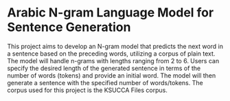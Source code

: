 # Arabic N-gram Language Model for Sentence Generation

This project aims to develop an N-gram model that predicts the next word in a sentence based on the preceding words, utilizing a corpus of plain text. The model will handle n-grams with lengths ranging from 2 to 6. Users can specify the desired length of the generated sentence in terms of the number of words (tokens) and provide an initial word. The model will then generate a sentence with the specified number of words/tokens. The corpus used for this project is the KSUCCA Files corpus.
